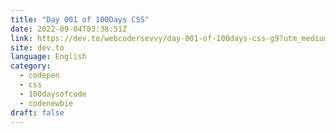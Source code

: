 ```yaml
---
title: "Day 001 of 100Days CSS"
date: 2022-09-04T03:38:51Z
link: https://dev.to/webcodersevvy/day-001-of-100days-css-g9?utm_medium=RSS&utm_source=news.12bit.vn
site: dev.to
language: English
category:
  - codepen
  - css
  - 100daysofcode
  - codenewbie
draft: false
---
```

